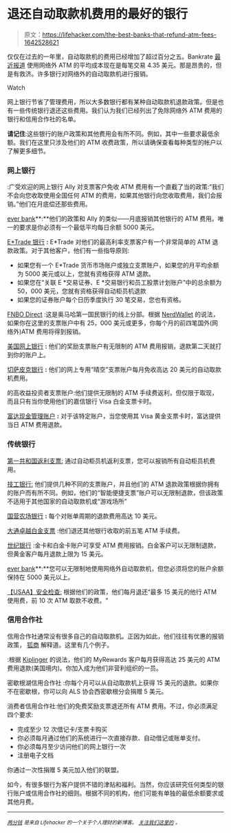 # 退还自动取款机费用的最好的银行

> 原文：<https://lifehacker.com/the-best-banks-that-refund-atm-fees-1642528621>

仅仅在过去的一年里，自动取款机的费用已经增加了超过百分之五。Bankrate [最近报道](http://www.bankrate.com/finance/checking/checking-account-fees-surge-to-new-highs-1.aspx) 使用网络外 ATM 的平均成本现在是每笔交易 4.35 美元。那是昂贵的，但是有救济。许多银行对网络外的自动取款机进行报销。

Watch

网上银行节省了管理费用，所以大多数银行都有某种自动取款机退款政策。但是也有一些传统银行退还这些费用。我们认为我们已经列出了免除网络外 ATM 费用的银行和信用合作社的名单。

**请记住**:这些银行的账户政策和其他费用会有所不同。例如，其中一些要求最低余额。我们在这里只涉及他们的 ATM 收费政策，所以请确保查看每种类型的帐户以了解更多细节。

### 网上银行

:广受欢迎的网上银行 Ally 对支票客户免收 ATM 费用有一个直截了当的政策:“我们不会向您收取使用全国任何 ATM 的费用，如果其他银行向您收取费用，我们会报销。”他们在月底偿还那些费用。

[ever bank](https://www.everbank.com/banking/atm-freedom)**:**他们的政策和 Ally 的类似——月底报销其他银行的 ATM 费用。唯一的要求是你必须有一个最低平均每日余额 5000 美元。

[E*Trade 银行](https://us.etrade.com/banking) **:** E*Trade 对他们的最高利率支票客户有一个非常简单的 ATM 退款政策。对于其他客户，他们有一些指导原则:

*   如果您有一个 E*Trade 货币市场账户或独立支票账户，如果您的月平均余额为 5000 美元或以上，您就有资格获得 ATM 退款。
*   如果您在“关联 E *交易证券、E *交易银行和员工股票计划账户”中的总余额为 50，000 美元，您就有资格获得自动柜员机退款
*   如果您的证券账户每个日历季度执行 30 笔交易，您也有资格。

[FNBO Direct](https://www.fnbodirect.com/site/checking/personal/online-checking-account.fhtml) :这是奥马哈第一国民银行的线上分部。根据 [NerdWallet](http://www.nerdwallet.com/blog/banking/nerdwallets-top-online-checking-accounts/) 的说法，如果你在这里的支票账户中有 25，000 美元或更多，你每个月的前四笔国外(网络外)ATM 费用将得到报销。

[美国网上银行](https://www.bankofinternet.com/personal-banking/checking/rewards-checking) **:** 他们的奖励支票账户有无限制的 ATM 费用报销，退款第二天就打到你的账户上。

[切萨皮克银行](https://www.clearskyaccounts.com/products-and-services/checking) **:** 他们的网上专用“晴空”支票账户每月免收高达 20 美元的自动取款机费用。

的高收益投资者支票账户:他们提供无限制的 ATM 手续费返利，但仅限于取现，而且只有当你使用他们的嘉信银行 Visa 白金支票卡时。

[富达现金管理账户](https://www.fidelity.com/cash-management/fidelity-cash-management-account/overview) **:** 对于该特定账户，当您使用其 Visa 黄金支票卡时，富达提供当日 ATM 费用退款。

### 传统银行

[第一共和国返利支票:](https://www.firstrepublic.com/personal/checking-money-market-savings-cds-and-iras/atm-rebate-checking) 通过自动柜员机返利支票，您可以报销所有自动柜员机费用。

[技工银行:](https://www.mechanicsbank.com/mechbank/Mbwebsite.nsf/locations/index) 他们提供几种不同的支票账户，并且他们的 ATM 退款政策根据你拥有的账户而有所不同。例如，他们的“智能便捷支票”账户可以无限制退款，但该政策不适用于其他国家的自动取款机或“游戏场所”

[国营农场银行](https://www.statefarm.com/finances/banking/resources/bank-disclosures/deposit-account-pricing-schedule) **:** 每个对账单周期的退款费用高达 10 美元。

[大通卓越白金支票](https://www.chase.com/content/chasecom/en/checking/mobile/premier-platinum-checking-overview-n_fl.touch.html) :他们退还其他银行收取的前五笔 ATM 手续费。

[世纪银行](http://www.centurybank.com/3219J/mirror/checking.htm) :金卡和白金卡账户可享受 ATM 费用报销。白金客户可以无限制退款，但黄金客户每月退款上限为 15 美元。

[ever bank](https://www.everbank.com/banking/atm-freedom)**:**您可以无限制地使用网络外自动取款机，但您必须将您的账户余额保持在 5000 美元以上。

[【USAA】安全检查:](https://www.usaa.com/inet/pages/bank_checking_main) 根据他们的政策，他们每月退还“最多 15 美元的他行 ATM 使用费，前 10 次 ATM 取款不收费。"

### 信用合作社

信用合作社通常没有很多自己的自动取款机。正因为如此，他们往往有优惠的报销政策， [狐商](http://www.foxbusiness.com/personal-finance/2013/03/18/four-popular-myths-about-credit-unions/) 解释道。这里有几个例子。

:根据 [Kiplinger](http://www.kiplinger.com/slideshow/credit/T005-S001-7-great-credit-unions-anyone-can-join/index.html) 的说法，他们的 MyRewards 客户每月获得高达 25 美元的 ATM 费用退款(美国境内)。你加入成为他们非营利组织的一员。

密歇根湖信用合作社 :你每个月可以从自动取款机上获得 15 美元的退款。如果你不在密歇根，你可以向 ALS 协会西密歇根分会捐赠 5 美元。

消费者信用合作社:他们的免费奖励支票退还所有 ATM 费用。不过，你必须满足四个要求:

*   完成至少 12 次借记卡/支票卡购买
*   你必须每月通过他们的系统进行一次直接存款、自动借记或账单支付。
*   你必须每月至少访问他们的网上银行一次
*   注册电子文档

你通过一次性捐赠 5 美元加入他们的联盟。

如今，有很多银行为客户提供不错的津贴和福利。当然，你应该研究任何类型的银行账户或信用合作社的细则。根据不同的机构，他们可能有单独的最低余额要求或其他月费。

* * *

[*<small>两分钱</small>*](http://twocents.lifehacker.com/) *<small>是来自 Lifehacker 的一个关于个人理财的新博客。</small>* [*<small>关注我们这里的</small>*](https://twitter.com/TwoCentsLH) <small>*。*</small>